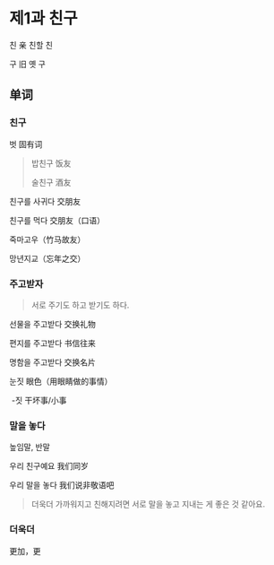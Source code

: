 # 제1과 친구

친 亲	친할 친

구 旧	옛 구	

## 单词

### 친구

벗 固有词

> 밥친구 饭友
>
> 술친구 酒友

친구를 사귀다 交朋友

친구를 먹다 交朋友（口语）

죽마고우（竹马故友）

망년지교（忘年之交）

### 주고받자

> 서로 주기도 하고 받기도 하다.

선물을 주고받다	交换礼物

편지를 주고받다	书信往来

명함을 주고받다	交换名片

눈짓	眼色（用眼睛做的事情）

​	-짓	干坏事/小事

### 말을 놓다

높임말, 반말

우리 친구예요	我们同岁

우리 말을 놓다	我们说非敬语吧

> 더욱더 가까워지고 친해지려면 서로 말을 놓고 지내는 게 좋은 것 같아요.  

### 더욱더

更加，更
